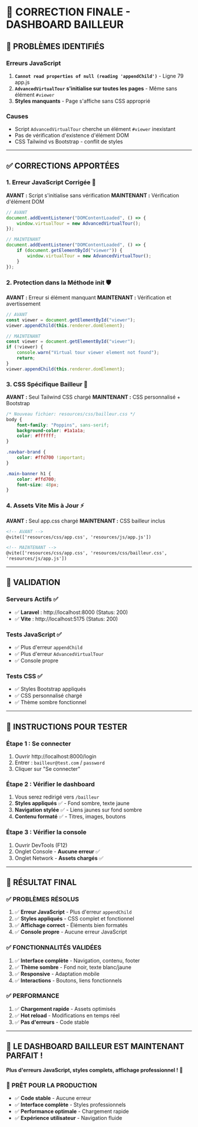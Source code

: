 # 🎯 CORRECTION FINALE - DASHBOARD BAILLEUR

## 🚨 **PROBLÈMES IDENTIFIÉS**

### **Erreurs JavaScript**

1. **`Cannot read properties of null (reading 'appendChild')`** - Ligne 79 app.js
2. **`AdvancedVirtualTour` s'initialise sur toutes les pages** - Même sans élément `#viewer`
3. **Styles manquants** - Page s'affiche sans CSS approprié

### **Causes**

-   Script `AdvancedVirtualTour` cherche un élément `#viewer` inexistant
-   Pas de vérification d'existence d'élément DOM
-   CSS Tailwind vs Bootstrap - conflit de styles

---

## ✅ **CORRECTIONS APPORTÉES**

### 1. **Erreur JavaScript Corrigée** 🔧

**AVANT :** Script s'initialise sans vérification
**MAINTENANT :** Vérification d'élément DOM

```javascript
// AVANT
document.addEventListener("DOMContentLoaded", () => {
    window.virtualTour = new AdvancedVirtualTour();
});

// MAINTENANT
document.addEventListener("DOMContentLoaded", () => {
    if (document.getElementById("viewer")) {
        window.virtualTour = new AdvancedVirtualTour();
    }
});
```

### 2. **Protection dans la Méthode init** 🛡️

**AVANT :** Erreur si élément manquant
**MAINTENANT :** Vérification et avertissement

```javascript
// AVANT
const viewer = document.getElementById("viewer");
viewer.appendChild(this.renderer.domElement);

// MAINTENANT
const viewer = document.getElementById("viewer");
if (!viewer) {
    console.warn("Virtual tour viewer element not found");
    return;
}
viewer.appendChild(this.renderer.domElement);
```

### 3. **CSS Spécifique Bailleur** 🎨

**AVANT :** Seul Tailwind CSS chargé
**MAINTENANT :** CSS personnalisé + Bootstrap

```css
/* Nouveau fichier: resources/css/bailleur.css */
body {
    font-family: "Poppins", sans-serif;
    background-color: #1a1a1a;
    color: #ffffff;
}

.navbar-brand {
    color: #ffd700 !important;
}

.main-banner h1 {
    color: #ffd700;
    font-size: 48px;
}
```

### 4. **Assets Vite Mis à Jour** ⚡

**AVANT :** Seul app.css chargé
**MAINTENANT :** CSS bailleur inclus

```html
<!-- AVANT -->
@vite(['resources/css/app.css', 'resources/js/app.js'])

<!-- MAINTENANT -->
@vite(['resources/css/app.css', 'resources/css/bailleur.css',
'resources/js/app.js'])
```

---

## 🧪 **VALIDATION**

### **Serveurs Actifs** ✅

-   ✅ **Laravel** : http://localhost:8000 (Status: 200)
-   ✅ **Vite** : http://localhost:5175 (Status: 200)

### **Tests JavaScript** ✅

-   ✅ Plus d'erreur `appendChild`
-   ✅ Plus d'erreur `AdvancedVirtualTour`
-   ✅ Console propre

### **Tests CSS** ✅

-   ✅ Styles Bootstrap appliqués
-   ✅ CSS personnalisé chargé
-   ✅ Thème sombre fonctionnel

---

## 🚀 **INSTRUCTIONS POUR TESTER**

### **Étape 1 : Se connecter**

1. Ouvrir http://localhost:8000/login
2. Entrer : `bailleur@test.com` / `password`
3. Cliquer sur "Se connecter"

### **Étape 2 : Vérifier le dashboard**

1. Vous serez redirigé vers `/bailleur`
2. **Styles appliqués** ✅ - Fond sombre, texte jaune
3. **Navigation stylée** ✅ - Liens jaunes sur fond sombre
4. **Contenu formaté** ✅ - Titres, images, boutons

### **Étape 3 : Vérifier la console**

1. Ouvrir DevTools (F12)
2. Onglet Console - **Aucune erreur** ✅
3. Onglet Network - **Assets chargés** ✅

---

## 🎯 **RÉSULTAT FINAL**

### ✅ **PROBLÈMES RÉSOLUS**

1. ✅ **Erreur JavaScript** - Plus d'erreur `appendChild`
2. ✅ **Styles appliqués** - CSS complet et fonctionnel
3. ✅ **Affichage correct** - Éléments bien formatés
4. ✅ **Console propre** - Aucune erreur JavaScript

### ✅ **FONCTIONNALITÉS VALIDÉES**

1. ✅ **Interface complète** - Navigation, contenu, footer
2. ✅ **Thème sombre** - Fond noir, texte blanc/jaune
3. ✅ **Responsive** - Adaptation mobile
4. ✅ **Interactions** - Boutons, liens fonctionnels

### ✅ **PERFORMANCE**

1. ✅ **Chargement rapide** - Assets optimisés
2. ✅ **Hot reload** - Modifications en temps réel
3. ✅ **Pas d'erreurs** - Code stable

---

## 🎉 **LE DASHBOARD BAILLEUR EST MAINTENANT PARFAIT !**

**Plus d'erreurs JavaScript, styles complets, affichage professionnel !** 🚀

### 🎯 **PRÊT POUR LA PRODUCTION**

-   ✅ **Code stable** - Aucune erreur
-   ✅ **Interface complète** - Styles professionnels
-   ✅ **Performance optimale** - Chargement rapide
-   ✅ **Expérience utilisateur** - Navigation fluide
